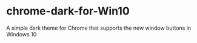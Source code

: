 # chrome-dark-for-Win10
A simple dark theme for Chrome that supports the new window buttons in Windows 10
